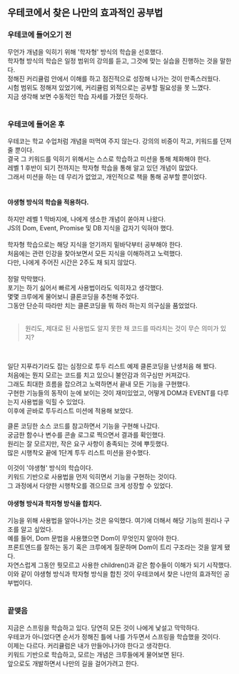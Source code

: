 ## 우테코에서 찾은 나만의 효과적인 공부법
### 우테코에 들어오기 전
무언가 개념을 익히기 위해 '학자형' 방식의 학습을 선호했다.</br>
학자형 방식의 학습은 일정 범위의 강의를 듣고, 그것에 맞는 실습을 진행하는 것을 말한다.</br>
정해진 커리큘럼 안에서 이해를 하고 점진적으로 성장해 나가는 것이 만족스러웠다.</br>
시험 범위도 정해져 있었기에, 커리큘럼 외적으로는 공부할 필요성을 못 느꼈다.</br>
지금 생각해 보면 수동적인 학습 자세를 가졌던 듯하다.</br></br>

### 우테코에 들어온 후
우테코는 학교 수업처럼 개념을 떠먹여 주지 않는다. 강의의 비중이 작고, 키워드를 던져줄 뿐이다.</br>
결국 그 키워드를 익히기 위해서는 스스로 학습하고 미션을 통해 체화해야 한다.</br>
레벨 1 후반이 되기 전까지는 학자형 학습을 통해 알고 있던 개념이 많았다.</br>
그래서 미션을 하는 데 무리가 없었고, 개인적으로 책을 통해 공부할 뿐이었다.</br></br>

#### 야생형 방식의 학습을 적용하다.
하지만 레벨 1 막바지에, 나에게 생소한 개념이 쏟아져 나왔다.</br>
JS의 Dom, Event, Promise 및 DB 지식을 갑자기 익혀야 했다.</br>   
학자형 학습으로는 해당 지식을 얻기까지 밑바닥부터 공부해야 한다.</br>
처음에는 관련 인강을 찾아보면서 모든 지식을 이해하려고 노력했다.</br>
다만, 나에게 주어진 시간은 2주도 채 되지 않았다.</br></br>
정말 막막했다.</br>
포기는 하기 싫어서 빠르게 사용법이라도 익히자고 생각했다.</br>
몇몇 크루에게 물어보니 클론코딩을 추천해 주었다.</br>
그동안 단순히 따라만 치는 클론코딩을 뭐 하러 하는지 의구심을 품었었다.</br></br>
  
> 원리도, 제대로 된 사용법도 알지 못한 채 코드를 따라치는 것이 무슨 의미가 있지?
</br>

일단 지푸라기라도 잡는 심정으로 투두 리스트 예제 클론코딩을 난생처음 해 봤다.</br> 
처음에는 뭔지 모르는 코드를 치고 있으니 불안감과 의구심만 커져갔다.</br>
그래도 최대한 흐름을 잡으려고 노력하면서 끝내 모든 기능을 구현했다.</br>
구현한 기능들의 동작이 눈에 보이는 것이 재미있었고, 어떻게 DOM과 EVENT를 다루는지 사용법을 익힐 수 있었다.</br>
이후에 곧바로 투두리스트 미션에 적용해 보았다.</br>

클론 코딩한 소스 코드를 참고하면서 기능을 구현해 나갔다.</br>
궁금한 함수나 변수를 콘솔 로그로 찍으면서 결과를 확인했다.</br>
원리는 잘 모르지만, 작은 요구 사항이 충족되는 것에 뿌듯했다.</br>
많은 시행착오 끝에 1단계 투두 리스트 미션을 완수했다.</br>

이것이 '야생형' 방식의 학습이다.</br>
키워드 기반으로 사용법을 먼저 익히면서 기능을 구현하는 것이다.</br>
그 과정에서 다양한 시행착오를 겪으므로 크게 성장할 수 있었다.</br>

#### 야생형 방식과 학자형 방식을 합치다.
기능을 위해 사용법을 알아나가는 것은 유익했다. 여기에 더해서 해당 기능의 원리나 구조를 알고 싶었다.</br>
예를 들어, Dom 문법을 사용했으면 Dom이 무엇인지 알아야 한다.</br>
프론트엔드를 잘하는 동기 혹은 크루에게 질문하며 Dom이 트리 구조라는 것을 알게 됐다.</br>
자연스럽게 그동안 뭣모르고 사용한 children()과 같은 함수들이 이해가 되기 시작했다.</br>
이와 같이 야생형 방식과 학자형 방식을 합친 것이 우테코에서 찾은 나만의 효과적인 공부법이다.</br></br>

### 끝맺음
지금은 스프링을 학습하고 있다. 당연히 모든 것이 나에게 낯설고 막막하다.</br>
우테코가 아니었다면 순서가 정해진 틀에 나를 가두면서 스프링을 학습했을 것이다.</br>
이제는 다르다. 커리큘럼은 내가 만들어나가야 한다고 생각한다.</br>
키워드 기반으로 학습하고, 모르는 개념은 크루들에게 물어보면 된다.</br>
앞으로도 개발하면서 나만의 길을 걸어가려고 한다.
